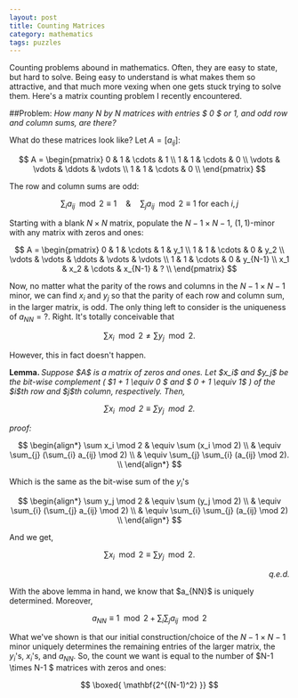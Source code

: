 ```yaml
---
layout: post
title: Counting Matrices
category: mathematics 
tags: puzzles
---
```


Counting problems abound in mathematics. Often, they are easy to state, but hard to solve. Being easy to understand is what makes them so attractive, and that much more vexing when one gets stuck trying to solve them. Here's a matrix counting problem I recently encountered.

##Problem:
*How many $N$ by $N$ matrices with entries $ 0 $ or $1$, and odd row and column sums, are there?*

What do these matrices look like? Let $A = [a_{ij}]:$ 

$$
	A = \begin{pmatrix}
		0  & 1  & \cdots & 1 \\
		1  & 1 &  \cdots & 0 \\
		\vdots & \vdots & \ddots & \vdots \\
		1  & 1 &  \cdots & 0 \\
	\end{pmatrix}		
$$

The row and column sums are odd: 

$$
	\sum_{i} a_{ij} \mod 2  \equiv 1  \quad \& \quad \sum_{j} a_{ij}\mod 2 \equiv 1 \text{ for each } i, j
$$

Starting with a blank $N \times N$ matrix, populate the $N-1 \times N-1$, $(1,1)$-minor with any matrix with zeros and ones: 

$$
	A = \begin{pmatrix}
		0  & 1  & \cdots & 1                         & y_1  \\
		1  & 1 &  \cdots & 0                         & y_2  \\
		\vdots & \vdots & \ddots & \vdots   & \vdots  \\
		1  & 1 &  \cdots & 0                         & y_{N-1}  \\
		x_1 & x_2  & \cdots  & x_{N-1}                     & ?   \\		
	\end{pmatrix}
$$

Now, no matter what the parity of the rows and columns in the $N-1 \times N-1$ minor, we can find $x_i$ and $y_j$ so that the parity of each row and column sum, in the larger matrix, is odd. The only thing left to consider is the uniqueness of $a_{NN} = ?$. Right. It's totally conceivable that

$$
	\sum x_i \mod 2 \neq \sum y_j \mod 2. 
$$ 

However, this in fact doesn't happen. 
<p><strong>Lemma. </strong> <em>Suppose $A$ is a matrix of zeros and ones. Let $x_i$ and $y_j$ be the bit-wise complement ( $1 + 1 \equiv 0 $ and $ 0 + 1 \equiv 1$ ) of the $i$th row and $j$th column, respectively. Then,

$$
	\sum x_i \mod 2 \equiv \sum y_j \mod 2. 
$$
</em></p>

<p><em>proof:</em></p>

$$
\begin{align*}
	\sum x_i  \mod 2 &  \equiv \sum (x_i  \mod 2)  \\
								& \equiv \sum_{j} (\sum_{i} a_{ij} \mod 2) \\
								& \equiv \sum_{j} \sum_{i} (a_{ij} \mod 2). \\  
\end{align*}
$$

Which is the same as the bit-wise sum of the $y_i$'s

$$
\begin{align*}
	\sum y_j  \mod 2 &  \equiv \sum (y_j  \mod 2)  \\
								& \equiv \sum_{i} (\sum_{j} a_{ij} \mod 2) \\  
								& \equiv \sum_{i} \sum_{j} (a_{ij} \mod 2) \\  
\end{align*}
$$

And we get, 

$$ 
	\sum x_i \mod 2 \equiv \sum y_j \mod 2. 
$$

<div align="right">
	<p><em>q.e.d.</em></p>
</div>
With the above lemma in hand, we know that $a_{NN}$ is uniquely determined. Moreover, 

$$ 
	a_{NN} \equiv 1 \mod 2  + \sum_{i} \sum_{j} a_{ij} \mod 2     
$$

What we've shown is that our initial construction/choice of the $N-1 \times N-1$ minor uniquely determines the remaining entries of the larger matrix, the $y_i$'s, $x_i$'s, and $a_{NN}$. So, the count we want is equal to the number of $N-1 \times N-1 $ matrices with zeros and ones:

$$
	\boxed{ \mathbf{2^{(N-1)^2} }}
$$